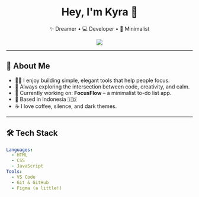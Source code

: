 <h1 align="center">Hey, I'm Kyra 👋</h1>

<p align="center">
  ✨ Dreamer • 💻 Developer • 🎨 Minimalist
</p>

<p align="center">
  <img src="https://readme-typing-svg.demolab.com/?lines=Welcome+to+my+digital+space!;I+build+clean+and+minimal+projects.;Always+learning,+always+curious.🌱&center=true&width=500&height=30" />
</p>

---

## 💫 About Me

- 🧘‍♀️ I enjoy building simple, elegant tools that help people focus.
- 🧠 Always exploring the intersection between code, creativity, and calm.
- 🌱 Currently working on: **FocusFlow** – a minimalist to-do list app.
- 📍 Based in Indonesia 🇮🇩
- ☕ I love coffee, silence, and dark themes.

---

## 🛠️ Tech Stack

```yaml
Languages:
  - HTML
  - CSS
  - JavaScript
Tools:
  - VS Code
  - Git & GitHub
  - Figma (a little!)
